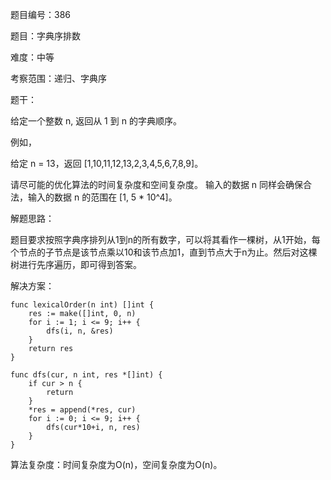 题目编号：386

题目：字典序排数

难度：中等

考察范围：递归、字典序

题干：

给定一个整数 n, 返回从 1 到 n 的字典顺序。

例如，

给定 n = 13，返回 [1,10,11,12,13,2,3,4,5,6,7,8,9]。

请尽可能的优化算法的时间复杂度和空间复杂度。 输入的数据 n 同样会确保合法，输入的数据 n 的范围在 [1, 5 * 10^4]。

解题思路：

题目要求按照字典序排列从1到n的所有数字，可以将其看作一棵树，从1开始，每个节点的子节点是该节点乘以10和该节点加1，直到节点大于n为止。然后对这棵树进行先序遍历，即可得到答案。

解决方案：

```
func lexicalOrder(n int) []int {
    res := make([]int, 0, n)
    for i := 1; i <= 9; i++ {
        dfs(i, n, &res)
    }
    return res
}

func dfs(cur, n int, res *[]int) {
    if cur > n {
        return
    }
    *res = append(*res, cur)
    for i := 0; i <= 9; i++ {
        dfs(cur*10+i, n, res)
    }
}
```

算法复杂度：时间复杂度为O(n)，空间复杂度为O(n)。